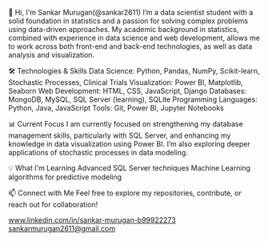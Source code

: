 👋 Hi, I'm Sankar Murugan(@sankar2611)
I’m a data scientist student with a solid foundation in statistics and a passion for solving complex problems using data-driven approaches. My academic background in statistics, combined with experience in data science and web development, allows me to work across both front-end and back-end technologies, as well as data analysis and visualization.

🛠️ Technologies & Skills
Data Science: Python, Pandas, NumPy, Scikit-learn, Stochastic Processes, Clinical Trials
Visualization: Power BI, Matplotlib, Seaborn
Web Development: HTML, CSS, JavaScript, Django
Databases: MongoDB, MySQL, SQL Server (learning), SQLite
Programming Languages: Python, Java, JavaScript
Tools: Git, Power BI, Jupyter Notebooks

📊 Current Focus
I am currently focused on strengthening my database management skills, particularly with SQL Server, and enhancing my knowledge in data visualization using Power BI. I’m also exploring deeper applications of stochastic processes in data modeling.

💡 What I'm Learning
Advanced SQL Server techniques
Machine Learning algorithms for predictive modeling

📫 Connect with Me
Feel free to explore my repositories, contribute, or reach out for collaboration!


www.linkedin.com/in/sankar-murugan-b99922273
sankarmurugan2611@gmail.com                                            
                                                

